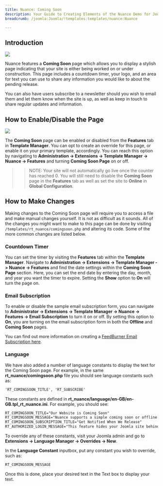 ```yaml
---
title: Nuance: Coming Soon
description: Your Guide to Creating Elements of the Nuance Demo for Joomla
breadcrumb: /joomla:Joomla/!templates:templates/nuance:Nuance

---
```


Introduction
-----

![][comingsoon]

Nuance features a **Coming Soon** page which allows you to display a stylish page indicating that your site is either being worked on or under construction. This page includes a countdown timer, your logo, and an area for text you can use to share any information you would like to about the pending release.

You can also have users subscribe to a newsletter should you wish to email them and let them know when the site is up, as well as keep in touch to share regular updates and information.

How to Enable/Disable the Page
-----

![][comingsoon2]

The **Coming Soon** page can be enabled or disabled from the **Features** tab in **Template Manager**. You can opt to create an override for this page, or enable it on your primary template, accordingly. You can reach this option by navigating to **Administration -> Extensions -> Template Manager -> Nuance -> Features** and turning **Coming Soon Page** on or off.

>> NOTE: Your site will not automatically go live once the counter has reached 0. You will still need to disable the **Coming Soon** page in the **Features** tab as well as set the site to **Online** in **Global Configuration**.

How to Make Changes
-----

Making changes to the Coming Soon page will require you to access a file and make manual changes yourself. It is not as difficult as it sounds. All of the changes you might want to make to this page can be done by visiting `/templates/rt_nuance/comingsoon.php` and altering its code. Some of the more common changes are listed below.

### Countdown Timer

You can set the timer by visiting the **Features** tab within the **Template Manager**. Navigate to **Administration -> Extensions -> Template Manager -> Nuance -> Features** and find the date settings within the **Coming Soon Page** section. Here, you can set the end date by entering the day, month, and year you want the timer to expire. Setting the **Show** option to **On** will turn the page on.

### Email Subscription

To enable or disable the sample email subscription form, you can navigate to **Administrator -> Extensions -> Template Manager -> Nuance -> Features -> Email Subscription** to turn it on or off. By setting this option to **On**, you are turning on the email subscription form in both the **Offline** and **Coming Soon** pages.

You can find out more information on creating a [FeedBurner Email Subscription here][feedburner].

### Language

We have also added a number of language constants to display the text for the Coming Soon page. For example, in the same **rt_nuance/comingsoon.php** file you should see language constants such as:

~~~ .html
'RT_COMINGSOON_TITLE', 'RT_SUBSCRIBE'
~~~

These constants are defined in **rt_nuance/language/en-GB/en-GB.tpl_rt_nuance.ini**. For example, you should see:

~~~ .html
RT_COMINGSOON_TITLE="Our Website is Coming Soon"
RT_COMINGSOON_MESSAGE="Nuance supports a simple coming soon or offline style page with a time counter. It has been specifically styled to match the template. This feature can be enabled in Template Manager &rarr; Nuance &rarr; Features &rarr; Coming Soon Page. You can customize this page by editing the comingsoon.php file inside the template folder. Please visit <a href='http://www.rockettheme.com/forum/index.php?f=850&t=216272&rb_v=viewtopic'>this tutorial</a> for more information."
RT_COMINGSOON_SUBSCRIPTION_TITLE="Get Notified When We Release"
RT_AUTHORIZED_LOGIN_MESSAGE="This feature hides your Joomla site behind the Coming Soon page with its Countdown timer. You can still access the frontend of the site by logging in as an administrator below. You can customize this message in the Nuance template language file."
~~~

To override any of these constants, visit your Joomla admin and go to **Extensions -> Language Manager -> Overrides -> New**.

In the **Language Constant** inputbox, put any constant you wish to override, such as:

~~~ .html
RT_COMINGSOON_MESSAGE
~~~

Once this is done, place your desired text in the Text box to display your text.

[comingsoon]: assets/comingsoon.jpeg
[comingsoon2]: assets/chart_3.jpg
[feedburner]: http://theedublogger.com/2010/01/26/setting-up-feedburner-rss-and-email-subscription-for-your-blog/
